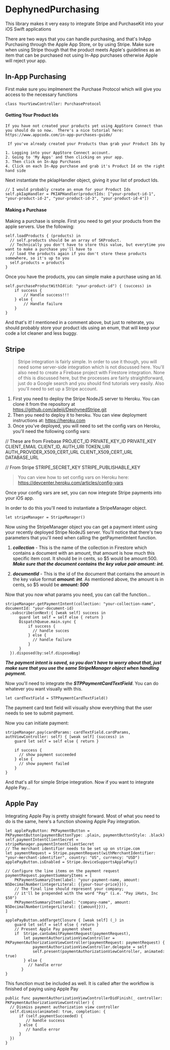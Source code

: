 # DephynedPurchasing
This library makes it very easy to integrate Stripe and PurchaseKit into your iOS Swift applications

There are two ways that you can handle purchasing, and that's InApp Purchasing through the Apple App Store, or by using Stripe.  Make sure when using Stripe though that the product meets Apple's guidelines as an item that can be purchased not using In-App purchases otherwise Apple will reject your app.

## In-App Purchasing

First make sure you implmenent the Purchase Protocol which will give you access to the necessary functions

```
class YourViewController: PurchaseProtocol
```

#### Getting Your Product Ids
````
If you have not created your products yet using AppStore Connect than you should do so now.  There's a nice tutorial here: https://www.appcoda.com/in-app-purchases-guide/

 If you've already created your Products than grab your Product Ids by 

1. Logging into your AppStore Connect account.  
2. Going to 'My Apps' and then clicking on your app.
3. Then click on In-App Purchases
4. Click on each In-App purchase and grab it's Product Id on the right hand side
````

Next instantiate the pkIapHandler object, giving it your list of product Ids. 
```
// I would probably create an enum for your Product Ids
self.pkIapHandler = PKIAPHandler(productIds: ["your-product-id-1", "your-product-id-2", "your-product-id-3", "your-product-id-4"])
```

#### Making a Purchase

Making a purchase is simple.
First you need to get your products from the apple servers.  Use the following:
```
self.loadProducts { (products) in
  // self.products should be an array of SKProduct.  
  // Technically you don't have to store this value, but everytime you want to make a purchase you'll have to 
  // load the products again if you don't store these products somewhere, so it's up to you
  self.products = products 
}
```

Once you have the products, you can simple make a purchase using an Id.

```
self.purchaseProductWithId(id: "your-product-id") { (success) in
    if success {
        // Handle success!!!
    } else {
        // Handle failure
    }
}
```

And that's it!  I mentioned in a comment above, but just to reiterate, you should probably store your product ids using an enum, that will keep your code a lot cleaner and less buggy.

## Stripe

> Stripe integration is fairly simple.  In order to use it though, you will need some server-side integration which is not discussed here. You'll also need to create a Firebase project with Firestore integration.  None of this is discussed here, but the processes are fairly straightforward, just do a Google search and you should find tutorials very easily.  Also you'll need to set up a Stripe account.

1. First you need to deploy the Stripe NodeJS server to Heroku.  You can clone it from the repository at https://github.com/adeiji/DephynedStripe.git
2. Then you need to deploy it to heroku.  You can view deployment instructions at: https://heroku.com
3. Once you've deployed, you will need to set the config vars on Heroku, you'll need the following config vars:

// These are from Firebase
PROJECT_ID
PRIVATE_KEY_ID
PRIVATE_KEY
CLIENT_EMAIL
CLIENT_ID,
AUTH_URI
TOKEN_URI
AUTH_PROVIDER_X509_CERT_URL
CLIENT_X509_CERT_URL
DATABASE_URL

// From Stripe
STRIPE_SECRET_KEY
STRIPE_PUBLISHABLE_KEY

> You can view how to set config vars on Heroku here: https://devcenter.heroku.com/articles/config-vars

Once your config vars are set, you can now integrate Stripe payments into your iOS app.

In order to do this you'll need to instantiate a StripeManager object.

```
let stripeManager = StripeManager()
```

Now using the StripeManager object you can get a payment intent using your recently deployed Stripe NodeJS server.  You'll notice that there's two parameters that you'll need when calling the getPaymentIntent function.

1. ***collection*** - This is the name of the collection in Firestore which contains a document with an amount, that amount is how much this specific item cost.  It should be in cents, so $5 would be amount:500.  ***Make sure that the document contains the key value pair amount: int.***

2. ***documentId*** - This is the id of the document that contains the amount in the key value format ***amount: int***. As mentioned above, the amount is in cents, so $5 would be ***amount: 500***

Now that you now what params you need, you can call the function...

```
stripeManager.getPaymentIntent(collection: "your-collection-name", documentId: "your-document-id)
  .subscribe(onNext:{ [weak self] success in
      guard let self = self else { return }
      DispatchQueue.main.sync {
          if success {
            // handle succes
          } else {
            // handle failure
          }
      }
  }).disposed(by:self.disposeBag)  
```

***The payment intent is saved, so you don't have to worry about that, just make sure that you use the same StripeManager object when handling payment.***

Now you'll need to integrate the ***STPPaymentCardTextField***.  You can do whatever you want visually with this.

```
let cardTextField = STPPaymentCardTextField()
```

The payment card text field will visually show everything that the user needs to see to submit payment.

Now you can initiate payment:
```
stripeManager.pay(cardParams: cardTextField.cardParams, authViewController: self) { [weak self] (success) in
    guard let self = self else { return }

    if success {
      // show payment succeeded
    } else {
      // show payment failed
    }
}
```

And that's all for simple Stripe integration.  Now if you want to integrate Apple Pay...

## Apple Pay

Integrating Apple Pay is pretty straight forward.  Most of what you need to do is the same, here's a function showing Apple Pay integration.  

```
let applePayButton: PKPaymentButton = PKPaymentButton(paymentButtonType: .plain, paymentButtonStyle: .black)
self.paymentIntentClientSecret = stripeManager.paymentIntentClientSecret
// The merchant identifier needs to be set up on stripe.com
let paymentRequest = Stripe.paymentRequest(withMerchantIdentifier: "your-merchant-identifier", country: "US", currency: "USD")
applePayButton.isEnabled = Stripe.deviceSupportsApplePay()

// Configure the line items on the payment request
paymentRequest.paymentSummaryItems = [
    PKPaymentSummaryItem(label: "your-payment-name, amount: NSDecimalNumber(integerLiteral: {{your-tour-price}})),
    // The final line should represent your company;
    // it'll be prepended with the word "Pay" (i.e. "Pay iHats, Inc $50")
    PKPaymentSummaryItem(label: "company-name", amount: NSDecimalNumber(integerLiteral: {{amount}})),
]

applePayButton.addTargetClosure { [weak self] (_) in
    guard let self = self else { return }
    // Present Apple Pay payment sheet
    if  Stripe.canSubmitPaymentRequest(paymentRequest),
        let paymentAuthorizationViewController = PKPaymentAuthorizationViewController(paymentRequest: paymentRequest) {
            paymentAuthorizationViewController.delegate = self
            self.present(paymentAuthorizationViewController, animated: true)
        } else {
          // handle error
       }
}
```

This function must be included as well.  It is called after the workflow is finished of paying using Apple Pay
```
public func paymentAuthorizationViewControllerDidFinish(_ controller: PKPaymentAuthorizationViewController) {
  // Dismiss payment authorization view controller
  self.dismiss(animated: true, completion: {
      if (self.paymentSucceeded) {
         // handle success
      } else {
         // handle error
      }
  })
}
```
